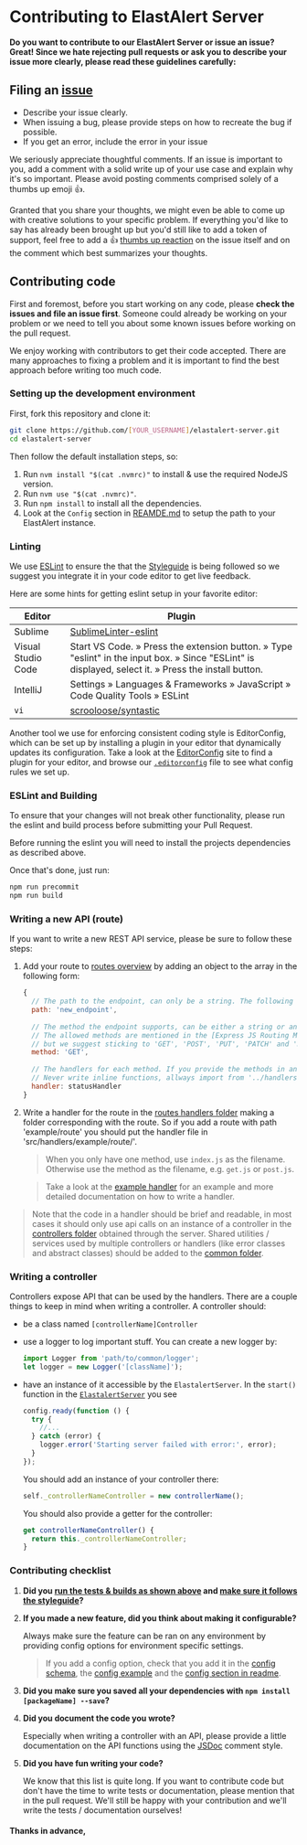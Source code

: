 # Contributing to ElastAlert Server
**Do you want to contribute to our ElastAlert Server or issue an issue? Great! Since we hate rejecting pull requests or ask you to describe your issue more clearly, please read these guidelines carefully:**

## Filing an [issue](https://github.com/johnsusek/praeco/issues)
- Describe your issue clearly. 
- When issuing a bug, please provide steps on how to recreate the bug if possible. 
- If you get an error, include the error in your issue

We seriously appreciate thoughtful comments. If an issue is important to you, add a comment with a solid write up of your use case and explain why it's so important. Please avoid posting comments comprised solely of a thumbs up emoji :+1:.

Granted that you share your thoughts, we might even be able to come up with creative solutions to your specific problem. If everything you'd like to say has already been brought up but you'd still like to add a token of support, feel free to add a :+1: [thumbs up reaction](https://github.com/blog/2119-add-reactions-to-pull-requests-issues-and-comments) on the issue itself and on the comment which best summarizes your thoughts.

## Contributing code
First and foremost, before you start working on any code, please **check the issues and file an issue first**. Someone could already be working on your problem or we need to tell you about some known issues before working on the pull request.

We enjoy working with contributors to get their code accepted. There are many approaches to fixing a problem and it is important to find the best approach before writing too much code.

### Setting up the development environment
First, fork this repository and clone it:

```bash
git clone https://github.com/[YOUR_USERNAME]/elastalert-server.git
cd elastalert-server
```

Then follow the default installation steps, so:

1. Run `nvm install "$(cat .nvmrc)"` to install & use the required NodeJS version.
2. Run `nvm use "$(cat .nvmrc)"`.
3. Run `npm install` to install all the dependencies.
4. Look at the `Config` section in [REAMDE.md](../README.md#config) to setup the path to your ElastAlert instance.

### Linting
We use [ESLint](http://eslint.org/) to ensure the that the [Styleguide](../STYLEGUIDE.md) is being followed so we suggest you integrate it in your code editor to get live feedback.

Here are some hints for getting eslint setup in your favorite editor:

Editor     | Plugin
-----------|-------------------------------------------------------------------------------
Sublime    | [SublimeLinter-eslint](https://github.com/roadhump/SublimeLinter-eslint#installation)
Visual Studio Code | Start VS Code. » Press the extension button. » Type "eslint" in the input box. » Since "ESLint" is displayed, select it. » Press the install button.
IntelliJ   | Settings » Languages & Frameworks » JavaScript » Code Quality Tools » ESLint
`vi`       | [scrooloose/syntastic](https://github.com/scrooloose/syntastic)

Another tool we use for enforcing consistent coding style is EditorConfig, which can be set up by installing a plugin in your editor that dynamically updates its configuration. Take a look at the [EditorConfig](http://editorconfig.org/#download) site to find a plugin for your editor, and browse our [`.editorconfig`](https://github.com/elastic/kibana/blob/master/.editorconfig) file to see what config rules we set up.

### ESLint and Building
To ensure that your changes will not break other functionality, please run the eslint and build process before submitting your Pull Request.

Before running the eslint you will need to install the projects dependencies as described above.

Once that's done, just run:

```bash
npm run precommit
npm run build
```

### Writing a new API (route)
If you want to write a new REST API service, please be sure to follow these steps:

1. Add your route to [routes overview](../src/routes/routes.js) by adding an object to the array in the following form:
    ```javascript
    {
      // The path to the endpoint, can only be a string. The following example would be accessible through (by default) https://localhost:3030/new_endpoint
      path: 'new_endpoint',
      
      // The method the endpoint supports, can be either a string or an array containing method strings. 
      // The allowed methods are mentioned in the [Express JS Routing Method Documentation](http://expressjs.com/en/4x/api.html#routing-methods), 
      // but we suggest sticking to 'GET', 'POST', 'PUT', 'PATCH' and 'DELETE'.
      method: 'GET',
      
      // The handlers for each method. If you provide the methods in an array, you should provide an array with the same length to this property as well. 
      // Never write inline functions, allways import from '../handlers'.
      handler: statusHandler
    }
    ```
2. Write a handler for the route in the [routes handlers folder](../src/handlers) making a folder corresponding with the route. So if you add a route with path 'example/route' you should put the handler file in 'src/handlers/example/route/'.  
    > When you only have one method, use `index.js` as the filename. Otherwise use the method as the filename, e.g. `get.js` or `post.js`.
    
    > Take a look at the [example handler](../src/handlers/example_handler.js) for an example and more detailed documentation on how to write a handler.
    
> Note that the code in a handler should be brief and readable, in most cases it should only use api calls on an instance of a controller in the [controllers folder](../src/controllers) obtained through the server. Shared utilities / services used by multiple controllers or handlers (like error classes and abstract classes) should be added to the [common folder](../src/common).

### Writing a controller
Controllers expose API that can be used by the handlers. There are a couple things to keep in mind when writing a controller. A controller should:

- be a class named `[controllerName]Controller`
- use a logger to log important stuff. You can create a new logger by:

    ```javascript
    import Logger from 'path/to/common/logger';
    let logger = new Logger('[className]');
    ```
    
- have an instance of it accessible by the `ElastalertServer`. In the `start()` function in the [`ElastalertServer`](../src/elastalert_server.js) you see 

    ```javascript
    config.ready(function () {
      try {
        //...
      } catch (error) {
        logger.error('Starting server failed with error:', error);
      }
    });
    ```
    You should add an instance of your controller there:
    
    ```javascript
    self._controllerNameController = new controllerName();
    ```
    
    You should also provide a getter for the controller:
    
    ```javascript
    get controllerNameController() {
      return this._controllerNameController;
    }
    ```

### Contributing checklist
1. **Did you [run the tests & builds as shown above](#testing-and-building) and [make sure it follows the styleguide](#linting)?**
2. **If you made a new feature, did you think about making it configurable?**
      
      Always make sure the feature can be ran on any environment by providing config options for environment specific settings. 
    > If you add a config option, check that you add it in the [config schema](../src/common/config/schema.js), the [config example](../config/config.example.json) and the [config section in readme](../README.md#config).
3. **Did you make sure you saved all your dependencies with `npm install [packageName] --save`?**

4. **Did you document the code you wrote?**

      Especially when writing a controller with an API, please provide a little documentation on the API functions using the [JSDoc](http://usejsdoc.org/) comment style.
5. **Did you have fun writing your code?**
      
      We know that this list is quite long. If you want to contribute code but don't have the time to write tests or documentation, please mention that in the pull request. We'll still be happy with your contribution and we'll write the tests / documentation ourselves!
      
#### Thanks in advance,

